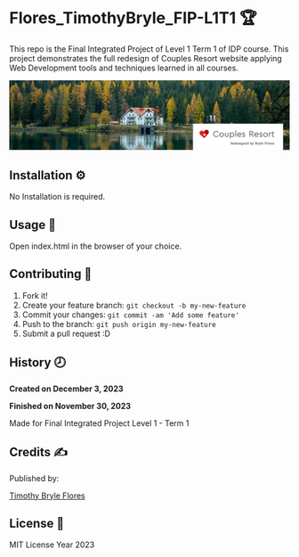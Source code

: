# Flores_TimothyBryle_FIP-L1T1 :trophy:
This repo is the Final Integrated Project of Level 1 Term 1 of IDP course. This project demonstrates the full redesign of Couples Resort website applying Web Development tools and techniques learned in all courses.

![Couples Resort Hero Image](images/hero-hm01-1200-1.jpg)

## Installation :gear:

No Installation is required.

## Usage :hammer:

Open index.html in the browser of your choice.

## Contributing :bookmark:

1. Fork it!
2. Create your feature branch: `git checkout -b my-new-feature`
3. Commit your changes: `git commit -am 'Add some feature'`
4. Push to the branch: `git push origin my-new-feature`
5. Submit a pull request :D

## History :clock8:

**Created on December 3, 2023**

**Finished on November 30, 2023**

Made for Final Integrated Project Level 1 - Term 1

## Credits :writing_hand:
Published by:

[Timothy Bryle Flores](https://www.behance.net/brylliancePH)

## License :page_facing_up:

MIT License Year 2023
